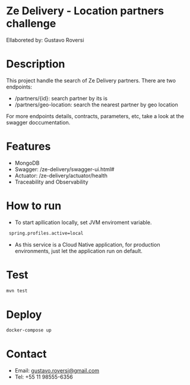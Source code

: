 # Ze Delivery - Location partners challenge
Ellaboreted by: Gustavo Roversi

# Description
This project handle the search of Ze Delivery partners.
There are two endpoints:
  - /partners/{id}: search partner by its is
  - /partners/geo-location: search the nearest partner by geo location
 
For more endpoints details, contracts, parameters, etc, take a look at the swagger doccumentation. 

# Features
 - MongoDB
 - Swagger: <Environment DNS>/ze-delivery/swagger-ui.html#
 - Actuator: <Environment DNS>/ze-delivery/actuator/health
 - Traceability and Observability
 
# How to run
- To start apllication locally, set JVM enviroment variable. 
```bash
 spring.profiles.active=local 
 ``` 
- As this service is a Cloud Native application, for production environments, just let the application run on default.

# Test
```bash
mvn test
```

# Deploy
```bash
docker-compose up
```

# Contact
- Email: gustavo.roversi@gmail.com
- Tel: +55 11 98555-6356


